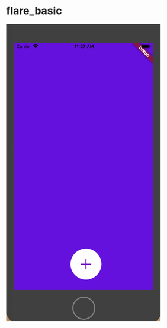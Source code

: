 # flare_basic
 
<img src="https://github.com/SonQBChau/flare_basic/blob/master/ss.gif" width="417" height="802">
